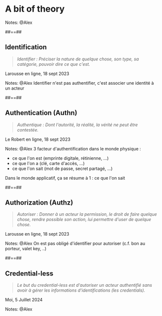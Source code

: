 <!-- .slide: class="transition-bg-green-2" -->
# A bit of theory

Notes: @Alex

##==##
<!-- .slide: class="quote-slide" -->

## Identification

<blockquote>
<cite>
  Identifier : Préciser la nature de quelque chose, son type, sa catégorie, pouvoir dire ce que c'est.
</cite>
</blockquote>
Larousse en ligne, 18 sept 2023

Notes: @Alex
Identifier n'est pas authentifier, c'est associer une identité à un acteur

##==##
<!-- .slide: class="quote-slide" -->

## Authentication (Authn)

<blockquote>
<cite>
  Authentique : Dont l'autorité, la réalité, la vérité ne peut être contestée.
</cite>
</blockquote>
Le Robert en ligne, 18 sept 2023

Notes: @Alex
3 facteur d'authentification dans le monde physique :
- ce que l'on est (emprinte digitale, rétinienne, ...)
- ce que l'on a (clé, carte d'accès, ...)
- ce que l'on sait (mot de passe, secret partagé, ...)

Dans le monde applicatif, ça se résume à 1 : ce que l'on sait

##==##
<!-- .slide: class="quote-slide" -->

## Authorization (Authz)

<blockquote>
<cite>
  Autoriser : Donner à un acteur la permission, le droit de faire quelque chose, rendre possible son action, lui permettre d'user de quelque chose.
</cite>
</blockquote>
Larousse en ligne, 18 sept 2023

Notes: @Alex
On est pas obligé d'identifier pour autoriser (c.f. bon au porteur, valet key, ..)

##==##
<!-- .slide: class="quote-slide" -->

## Credential-less

<blockquote>
<cite>
  Le but du credential-less est d'autoriser un acteur authentifié sans avoir à gérer les informations d'identifications (les credentials).
</cite>
</blockquote>
Moi, 5 Juillet 2024

Notes: @Alex

